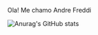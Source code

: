 Ola! Me chamo Andre Freddi

![Anurag's GitHub stats](https://github-readme-stats.vercel.app/api?andrefreddi=anuraghazra&show_icons=true&theme=radical)

